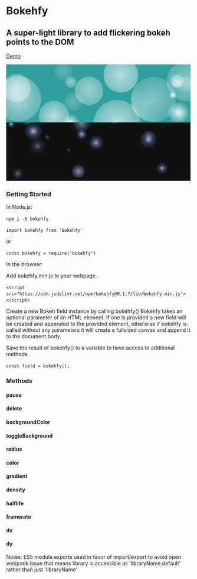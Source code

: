 # Bokehfy 

## A super-light library to add flickering bokeh points to the DOM
[Demo](https://bthegit.github.io/bokehfy/)

![Screenshot](bokehfy2.png)

### Getting Started

In Node.js:

```npm i -S bokehfy```

```import bokehfy from 'bokehfy'```

or 

```const bokehfy = require('bokehfy')```


In the browser:

Add bokehfy.min.js to your webpage.

```<script src="https://cdn.jsdelivr.net/npm/bokehfy@0.1.7/lib/bokehfy.min.js"></script>```

Create a new Bokeh field instance by calling bokehfy()
Bokehfy takes an optional parameter of an HTML element. 
If one is provided a new field will be created and appended to the provided element, otherwise if bokehfy is called without any parameters it will create a fullsized canvas and append it to the document.body.

Save the result of bokehfy() to a variable to have access to additional methods.

```const field = bokehfy();```

### Methods

#### pause

#### delete

#### backgroundColor

#### toggleBackground

#### radius

#### color

#### gradient

#### density

#### halflife

#### framerate

#### dx

#### dy



Notes:
ES5 module.exports used in favor of import/export to avoid open webpack issue that means library is accessible as 'libraryName.default' rather than just 'libraryName'